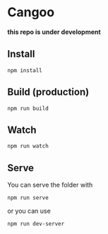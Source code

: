 # Cangoo

__this repo is under development__

## Install

    npm install

## Build (production)

    npm run build

## Watch

    npm run watch

## Serve

You can serve the folder with

    npm run serve

or you can use

    npm run dev-server